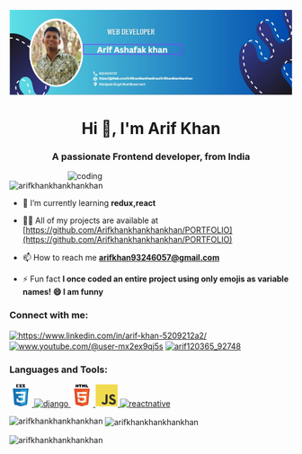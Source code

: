 ![logo](https://github.com/Arifkhankhankhankhan/Arifkhankhankhankhan/blob/main/Screenshot%202024-05-01%20053452.jpg)
<h1 align="center">Hi 👋, I'm Arif Khan</h1>
<h3 align="center">A passionate Frontend developer, from India</h3>
<img align="right" alt="coding" width="400" src="https://repository-images.githubusercontent.com/462900780/0a10af70-6cbf-46df-9071-0ff586a3b1d6">

<p align="left"> <img src="https://komarev.com/ghpvc/?username=arifkhankhankhankhan&label=Profile%20views&color=0e75b6&style=flat" alt="arifkhankhankhankhan" /> </p>

- 🌱 I’m currently learning **redux,react**

- 👨‍💻 All of my projects are available at [https://github.com/Arifkhankhankhankhan/PORTFOLIO](https://github.com/Arifkhankhankhankhan/PORTFOLIO)

- 📫 How to reach me **arifkhan93246057@gmail.com**

- ⚡ Fun fact **I once coded an entire project using only emojis as variable names! 😄 I am funny**

<h3 align="left">Connect with me:</h3>
<p align="left">
<a href="https://linkedin.com/in/https://www.linkedin.com/in/arif-khan-5209212a2/" target="blank"><img align="center" src="https://raw.githubusercontent.com/rahuldkjain/github-profile-readme-generator/master/src/images/icons/Social/linked-in-alt.svg" alt="https://www.linkedin.com/in/arif-khan-5209212a2/" height="30" width="40" /></a>
<a href="https://www.youtube.com/c/www.youtube.com/@user-mx2ex9qj5s" target="blank"><img align="center" src="https://raw.githubusercontent.com/rahuldkjain/github-profile-readme-generator/master/src/images/icons/Social/youtube.svg" alt="www.youtube.com/@user-mx2ex9qj5s" height="30" width="40" /></a>
<a href="https://discord.gg/arif120365_92748" target="blank"><img align="center" src="https://raw.githubusercontent.com/rahuldkjain/github-profile-readme-generator/master/src/images/icons/Social/discord.svg" alt="arif120365_92748" height="30" width="40" /></a>
</p>

<h3 align="left">Languages and Tools:</h3>
<p align="left"> <a href="https://www.w3schools.com/css/" target="_blank" rel="noreferrer"> <img src="https://raw.githubusercontent.com/devicons/devicon/master/icons/css3/css3-original-wordmark.svg" alt="css3" width="40" height="40"/> </a> <a href="https://www.djangoproject.com/" target="_blank" rel="noreferrer"> <img src="https://cdn.worldvectorlogo.com/logos/django.svg" alt="django" width="40" height="40"/> </a> <a href="https://www.w3.org/html/" target="_blank" rel="noreferrer"> <img src="https://raw.githubusercontent.com/devicons/devicon/master/icons/html5/html5-original-wordmark.svg" alt="html5" width="40" height="40"/> </a> <a href="https://developer.mozilla.org/en-US/docs/Web/JavaScript" target="_blank" rel="noreferrer"> <img src="https://raw.githubusercontent.com/devicons/devicon/master/icons/javascript/javascript-original.svg" alt="javascript" width="40" height="40"/> </a> <a href="https://reactnative.dev/" target="_blank" rel="noreferrer"> <img src="https://reactnative.dev/img/header_logo.svg" alt="reactnative" width="40" height="40"/> </a> </p>

<p><img align="left" src="https://github-readme-stats.vercel.app/api/top-langs?username=arifkhankhankhankhan&show_icons=true&locale=en&layout=compact" alt="arifkhankhankhankhan" /></p>

<p>&nbsp;<img align="center" src="https://github-readme-stats.vercel.app/api?username=arifkhankhankhankhan&show_icons=true&locale=en" alt="arifkhankhankhankhan" /></p>

<p><img align="center" src="https://github-readme-streak-stats.herokuapp.com/?user=arifkhankhankhankhan&" alt="arifkhankhankhankhan" /></p>
